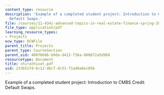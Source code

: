 ```yaml
---
content_type: resource
description: 'Example of a completed student project: Introduction to CMBS Credit
  Default Swaps.'
file: /courses/11-434j-advanced-topics-in-real-estate-finance-spring-2007/233b51fd6c12d6c7dc51f1ad8a8ec056_chirathivat.pdf
file_type: application/pdf
learning_resource_types:
- Projects
ocw_type: OCWFile
parent_title: Projects
parent_type: CourseSection
parent_uid: 40076686-b0da-d412-f36a-860872a5d968
resourcetype: Document
title: chirathivat.pdf
uid: 233b51fd-6c12-d6c7-dc51-f1ad8a8ec056
---
```

Example of a completed student project: Introduction to CMBS Credit Default Swaps.

